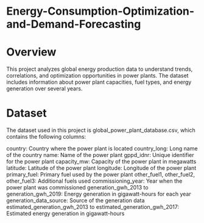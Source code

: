 # Energy-Consumption-Optimization-and-Demand-Forecasting

# Overview
This project analyzes global energy production data to understand trends, correlations, and optimization opportunities in power plants. The dataset includes information about power plant capacities, fuel types, and energy generation over several years.

# Dataset
The dataset used in this project is global_power_plant_database.csv, which contains the following columns:

country: Country where the power plant is located
country_long: Long name of the country
name: Name of the power plant
gppd_idnr: Unique identifier for the power plant
capacity_mw: Capacity of the power plant in megawatts
latitude: Latitude of the power plant
longitude: Longitude of the power plant
primary_fuel: Primary fuel used by the power plant
other_fuel1, other_fuel2, other_fuel3: Additional fuels used
commissioning_year: Year when the power plant was commissioned
generation_gwh_2013 to generation_gwh_2019: Energy generation in gigawatt-hours for each year
generation_data_source: Source of the generation data
estimated_generation_gwh_2013 to estimated_generation_gwh_2017: Estimated energy generation in gigawatt-hours
